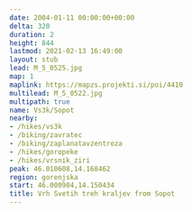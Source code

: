 ```yaml
---
date: 2004-01-11 00:00:00+00:00
delta: 320
duration: 2
height: 844
lastmod: 2021-02-13 16:49:00
layout: stub
lead: M_5_0525.jpg
map: 1
maplink: https://mapzs.projekti.si/poi/4410
multilead: M_5_0522.jpg
multipath: true
name: Vs3k/Sopot
nearby:
- /hikes/vs3k
- /biking/zavratec
- /biking/zaplanatavzentroza
- /hikes/goropeke
- /hikes/vrsnik_ziri
peak: 46.010608,14.168462
region: gorenjska
start: 46.000904,14.150434
title: Vrh Svetih treh kraljev from Sopot
---
```

